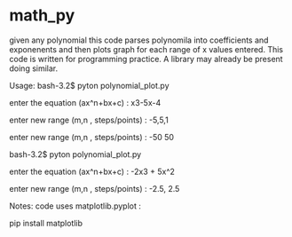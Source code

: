 # math_py
given any polynomial this code parses polynomila into coefficients and exponenents 
and then plots graph for each range of x values entered. 
This code is written for programming practice. A library may already be present doing similar.

Usage:
bash-3.2$  pyton polynomial_plot.py 

enter the equation (ax^n+bx+c) : x3-5x-4

enter new range (m,n , steps/points) : -5,5,1

enter new range (m,n , steps/points) : -50 50


bash-3.2$  pyton polynomial_plot.py 

enter the equation (ax^n+bx+c) : -2x3 + 5x^2 

enter new range (m,n , steps/points) : -2.5, 2.5


Notes: code uses matplotlib.pyplot :

  pip install matplotlib



